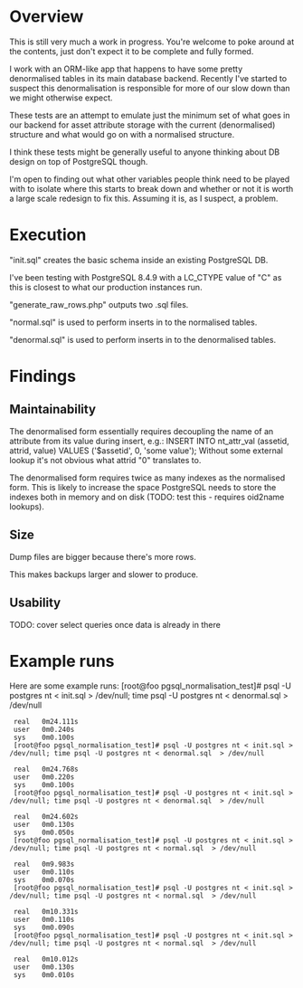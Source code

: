 # Overview

This is still very much a work in progress. You're welcome to poke around at the contents, just don't expect it to be complete and fully formed.

I work with an ORM-like app that happens to have some pretty denormalised tables in its main database backend. Recently I've started to suspect this denormalisation is responsible for more of our slow down than we might otherwise expect.

These tests are an attempt to emulate just the minimum set of what goes in our backend for asset attribute storage with the current (denormalised) structure and what would go on with a normalised structure.

I think these tests might be generally useful to anyone thinking about DB design on top of PostgreSQL though.

I'm open to finding out what other variables people think need to be played with to isolate where this starts to break down and whether or not it is worth a large scale redesign to fix this. Assuming it is, as I suspect, a problem.

# Execution

"init.sql" creates the basic schema inside an existing PostgreSQL DB.

I've been testing with PostgreSQL 8.4.9 with a LC_CTYPE value of "C" as this is closest to what our production instances run.

"generate_raw_rows.php" outputs two .sql files.

"normal.sql" is used to perform inserts in to the normalised tables.

"denormal.sql" is used to perform inserts in to the denormalised tables.


# Findings

## Maintainability

The denormalised form essentially requires decoupling the name of an attribute from its value during insert, e.g.:
    INSERT INTO nt_attr_val (assetid, attrid, value)
    VALUES ('$assetid', 0, 'some value');
Without some external lookup it's not obvious what attrid "0" translates to.


The denormalised form requires twice as many indexes as the normalised form. This is likely to increase the space PostgreSQL needs to store the indexes both in memory and on disk (TODO: test this - requires oid2name lookups).
		
## Size

Dump files are bigger because there's more rows.

This makes backups larger and slower to produce.

## Usability

TODO: cover select queries once data is already in there

# Example runs

Here are some example runs:
     [root@foo pgsql_normalisation_test]# psql -U postgres nt < init.sql > /dev/null; time psql -U postgres nt < denormal.sql  > /dev/null
     
     real	0m24.111s
     user	0m0.240s
     sys	0m0.100s
     [root@foo pgsql_normalisation_test]# psql -U postgres nt < init.sql > /dev/null; time psql -U postgres nt < denormal.sql  > /dev/null
     
     real	0m24.768s
     user	0m0.220s
     sys	0m0.100s
     [root@foo pgsql_normalisation_test]# psql -U postgres nt < init.sql > /dev/null; time psql -U postgres nt < denormal.sql  > /dev/null
     
     real	0m24.602s
     user	0m0.130s
     sys	0m0.050s
     [root@foo pgsql_normalisation_test]# psql -U postgres nt < init.sql > /dev/null; time psql -U postgres nt < normal.sql  > /dev/null
     
     real	0m9.983s
     user	0m0.110s
     sys	0m0.070s
     [root@foo pgsql_normalisation_test]# psql -U postgres nt < init.sql > /dev/null; time psql -U postgres nt < normal.sql  > /dev/null
     
     real	0m10.331s
     user	0m0.110s
     sys	0m0.090s
     [root@foo pgsql_normalisation_test]# psql -U postgres nt < init.sql > /dev/null; time psql -U postgres nt < normal.sql  > /dev/null
     
     real	0m10.012s
     user	0m0.130s
     sys	0m0.010s
